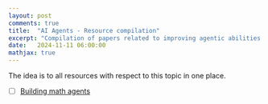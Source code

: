 ```yaml
---
layout: post
comments: true
title:  "AI Agents - Resource compilation"
excerpt: "Compilation of papers related to improving agentic abilities of LLMs"
date:   2024-11-11 06:00:00
mathjax: true
---
```


<!-- 
<svg width="800" height="200">
	<rect width="800" height="200" style="fill:rgb(98,51,20)" />
	<rect width="20" height="50" x="20" y="100" style="fill:rgb(189,106,53)" />
	<rect width="20" height="50" x="760" y="30" style="fill:rgb(77,175,75)" />
	<rect width="10" height="10" x="400" y="60" style="fill:rgb(225,229,224)" />
</svg>
 -->

 The idea is to all resources with respect to this topic in one place.

 - [ ] [Building math agents](https://www.arxiv.org/pdf/2409.02392)
 